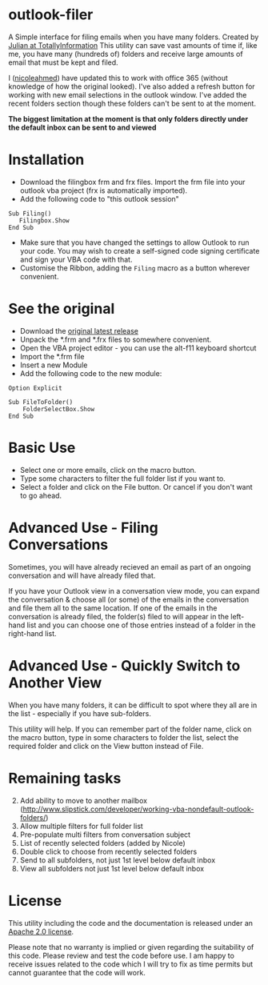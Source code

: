 # outlook-filer
A Simple interface for filing emails when you have many folders. Created by [Julian at TotallyInformation](https://github.com/TotallyInformation/)
This utility can save vast amounts of time if, like me, you have many (hundreds of) folders and receive large amounts of email that must be kept and filed.

I ([nicoleahmed](https://github.com/nicoleahmed/)) have updated this to work with office 365 (without knowledge of how the original looked).
I've also added a refresh button for working with new email selections in the outlook window. I've added the recent folders section though these folders can't be sent to at the moment.

**The biggest limitation at the moment is that only folders directly under the default inbox can be sent to and viewed**

# Installation
 - Download the filingbox frm and frx files. Import the frm file into your outlook vba project (frx is automatically imported).
 - Add the following code to "this outlook session"
```VBA
Sub Filing()
   Filingbox.Show
End Sub
```

 - Make sure that you have changed the settings to allow Outlook to run your code. 
   You may wish to create a self-signed code signing certificate and sign your VBA code with that.
 - Customise the Ribbon, adding the ```Filing``` macro as a button wherever convenient.

# See the original
 - Download the [original latest release](https://github.com/TotallyInformation/outlook-filer/releases/latest)
 - Unpack the *.frm and *.frx files to somewhere convenient.
 - Open the VBA project editor - you can use the alt-f11 keyboard shortcut
 - Import the *.frm file
 - Insert a new Module
 - Add the following code to the new module:

```VB
Option Explicit

Sub FileToFolder()
    FolderSelectBox.Show
End Sub
```

# Basic Use
 - Select one or more emails, click on the macro button.
 - Type some characters to filter the full folder list if you want to.
 - Select a folder and click on the File button. Or cancel if you don't want to go ahead.

# Advanced Use - Filing Conversations
Sometimes, you will have already recieved an email as part of an ongoing conversation and will have already filed that.

If you have your Outlook view in a conversation view mode, you can expand the conversation & choose all (or some) of the emails in the conversation and file them all to the same location. If one of the emails in the conversation is already filed, the folder(s) filed to will appear in the left-hand list and you can choose one of those entries instead of a folder in the right-hand list.

# Advanced Use - Quickly Switch to Another View
When you have many folders, it can be difficult to spot where they all are in the list - especially if you have sub-folders.

This utility will help. If you can remember part of the folder name, click on the macro button, type in some characters to folder the list, select the required folder and click on the View button instead of File.


# Remaining tasks
   2) Add ability to move to another mailbox (http://www.slipstick.com/developer/working-vba-nondefault-outlook-folders/)
   3) Allow multiple filters for full folder list
   4) Pre-populate multi filters from conversation subject
   5) List of recently selected folders (added by Nicole)
   6) Double click to choose from recently selected folders
   7) Send to all subfolders, not just 1st level below default inbox
   8) View all subfolders not just 1st level below default inbox

# License
This utility including the code and the documentation is released under an [Apache 2.0 license](https://github.com/TotallyInformation/outlook-filer/blob/master/LICENSE).

Please note that no warranty is implied or given regarding the suitability of this code. Please review and test the code before use. I am happy to receive issues related to the code which I will try to fix as time permits but cannot guarantee that the code will work.
